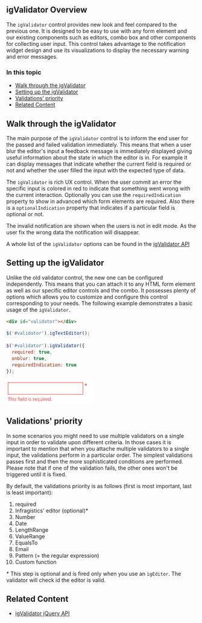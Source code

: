 ﻿<!--
|metadata|
{
    "fileName": "igvalidator_overview",
    "controlName": "igValidator",
    "tags": ["Getting Started"]
}
|metadata|
-->

## igValidator Overview

The `igValidator` control provides new look and feel compared to the previous one. It is designed to be easy to use with any form element and our existing components such as editors, combo box and other components for collecting user input. This control takes advantage to the notification widget design and use its visualizations to display the necessary warning and error messages. 

### In this topic

- [Walk through the igValidator](walk-through)
- [Setting up the igValidator](setting-up)
- [Validations’ priority](validation-priority)
- [Related Content](related-content)

## <a id="walk-through"></a> Walk through the igValidator

The main purpose of the `igValidator` control is to inform the end user for the passed and failed validation immediately. This means that when a user blur the editor's input a feedback message is immediately displayed giving useful information about the state in which the editor is in. For example it can display messages that indicate whether the current field is required or not and whether the user filled the input with the expected type of data. 

The `igValidator` is rich UX control. When the user commit an error the specific input is colored in red to indicate that something went wrong with the current interaction. Optionally you can use the `requiredIndication` property to show in advanced which form elements are required. Also there is a `optionalIndication` property that indicates if a particular field is optional or not.

The invalid notification are shown when the users is not in edit mode. As the user fix the wrong data the notification will disappear.

A whole list of the `igValidator` options can be found in the [igValidator API](%%jQueryApiUrl%%/ui.igValidator)

## <a id="setting-up"></a> Setting up the igValidator

Unlike the old validator control, the new one can be configured independently. This means that you can attach it to any HTML form element as well as our specific editor controls and the combo. It possesses plenty of options which allows you to customize and configure this control corresponding to your needs. The following example demonstrates a basic usage of the `igValidator`.

```html
<div id="validator"></div>
```

```js
$('#validator').igTextEditor();

$('#validator').igValidator({
  required: true,
  onblur: true,
  requiredIndication: true
});
```

![](images/igValidator.png)


## <a id="validation-priority"></a> Validations' priority

In some scenarios you might need to use multiple validators on a single input in order to validate upon different criteria. In those cases it is important to mention that when you attache multiple validators to a single input, the validations perform in a particular order. The simplest validations passes first and then the more sophisticated conditions are performed. Please note that if one of the validation fails, the other ones won't be triggered until it is fixed. 

By default, the validations priority is as follows (first is most important, last is least important):
1.	required
2.	Infragistics' editor (optional)*
3.	Number
4.	Date
2.	LengthRange
3.	ValueRange
4.	EqualsTo
5.	Email
6.	Pattern (= the regular expression)
7.	Custom function

\* This step is optional and is fired only when you use an `igEditor`. The validator will check id the editor is valid.

## <a id="related-content"></a> Related Content

-	[igValidator jQuery API](%%jQueryApiUrl%%/ui.igValidator)